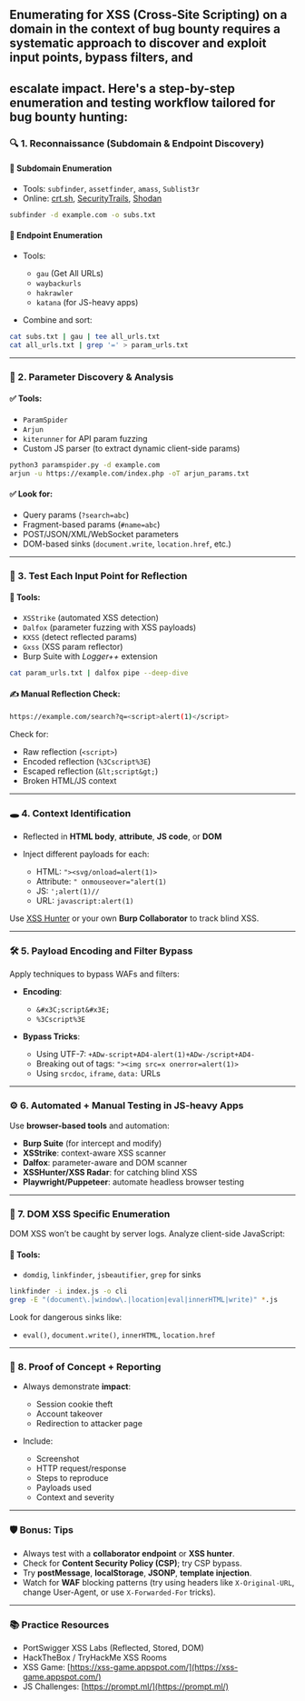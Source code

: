 ## Enumerating for **XSS (Cross-Site Scripting)** on a domain in the context of **bug bounty** requires a systematic approach to discover and exploit input points, bypass filters, and 
## escalate impact. Here's a **step-by-step enumeration and testing workflow** tailored for bug bounty hunting:


### 🔍 1. **Reconnaissance (Subdomain & Endpoint Discovery)**

#### 📌 Subdomain Enumeration

* Tools: `subfinder`, `assetfinder`, `amass`, `Sublist3r`
* Online: [crt.sh](https://crt.sh), [SecurityTrails](https://securitytrails.com), [Shodan](https://shodan.io)

```bash
subfinder -d example.com -o subs.txt
```

#### 📌 Endpoint Enumeration

* Tools:

  * `gau` (Get All URLs)
  * `waybackurls`
  * `hakrawler`
  * `katana` (for JS-heavy apps)
* Combine and sort:

```bash
cat subs.txt | gau | tee all_urls.txt
cat all_urls.txt | grep '=' > param_urls.txt
```

---

### 🔬 2. **Parameter Discovery & Analysis**

#### ✅ Tools:

* `ParamSpider`
* `Arjun`
* `kiterunner` for API param fuzzing
* Custom JS parser (to extract dynamic client-side params)

```bash
python3 paramspider.py -d example.com
arjun -u https://example.com/index.php -oT arjun_params.txt
```

#### ✅ Look for:

* Query params (`?search=abc`)
* Fragment-based params (`#name=abc`)
* POST/JSON/XML/WebSocket parameters
* DOM-based sinks (`document.write`, `location.href`, etc.)

---

### 🧪 3. **Test Each Input Point for Reflection**

#### 🔧 Tools:

* `XSStrike` (automated XSS detection)
* `Dalfox` (parameter fuzzing with XSS payloads)
* `KXSS` (detect reflected params)
* `Gxss` (XSS param reflector)
* Burp Suite with *Logger++* extension

```bash
cat param_urls.txt | dalfox pipe --deep-dive
```

#### ✍ Manual Reflection Check:

```bash
https://example.com/search?q=<script>alert(1)</script>
```

Check for:

* Raw reflection (`<script>`)
* Encoded reflection (`%3Cscript%3E`)
* Escaped reflection (`&lt;script&gt;`)
* Broken HTML/JS context

---

### 🕳️ 4. **Context Identification**

* Reflected in **HTML body**, **attribute**, **JS code**, or **DOM**
* Inject different payloads for each:

  * HTML: `"><svg/onload=alert(1)>`
  * Attribute: `" onmouseover="alert(1)`
  * JS: `';alert(1)//`
  * URL: `javascript:alert(1)`

Use [XSS Hunter](https://xsshunter.com) or your own **Burp Collaborator** to track blind XSS.

---

### 🛠️ 5. **Payload Encoding and Filter Bypass**

Apply techniques to bypass WAFs and filters:

* **Encoding**:

  * `&#x3C;script&#x3E;`
  * `%3Cscript%3E`
* **Bypass Tricks**:

  * Using UTF-7: `+ADw-script+AD4-alert(1)+ADw-/script+AD4-`
  * Breaking out of tags: `"><img src=x onerror=alert(1)>`
  * Using `srcdoc`, `iframe`, `data:` URLs

---

### ⚙️ 6. **Automated + Manual Testing in JS-heavy Apps**

Use **browser-based tools** and automation:

* **Burp Suite** (for intercept and modify)
* **XSStrike**: context-aware XSS scanner
* **Dalfox**: parameter-aware and DOM scanner
* **XSSHunter/XSS Radar**: for catching blind XSS
* **Playwright/Puppeteer**: automate headless browser testing

---

### 🧠 7. **DOM XSS Specific Enumeration**

DOM XSS won’t be caught by server logs. Analyze client-side JavaScript:

#### 🔧 Tools:

* `domdig`, `linkfinder`, `jsbeautifier`, `grep` for sinks

```bash
linkfinder -i index.js -o cli
grep -E "(document\.|window\.|location|eval|innerHTML|write)" *.js
```

Look for dangerous sinks like:

* `eval()`, `document.write()`, `innerHTML`, `location.href`

---

### 📄 8. **Proof of Concept + Reporting**

* Always demonstrate **impact**:

  * Session cookie theft
  * Account takeover
  * Redirection to attacker page
* Include:

  * Screenshot
  * HTTP request/response
  * Steps to reproduce
  * Payloads used
  * Context and severity

---

### 🛡️ Bonus: Tips

* Always test with a **collaborator endpoint** or **XSS hunter**.
* Check for **Content Security Policy (CSP)**; try CSP bypass.
* Try **postMessage**, **localStorage**, **JSONP**, **template injection**.
* Watch for **WAF** blocking patterns (try using headers like `X-Original-URL`, change User-Agent, or use `X-Forwarded-For` tricks).

---

### 📚 Practice Resources

* PortSwigger XSS Labs (Reflected, Stored, DOM)
* HackTheBox / TryHackMe XSS Rooms
* XSS Game: [https://xss-game.appspot.com/](https://xss-game.appspot.com/)
* JS Challenges: [https://prompt.ml/](https://prompt.ml/)

